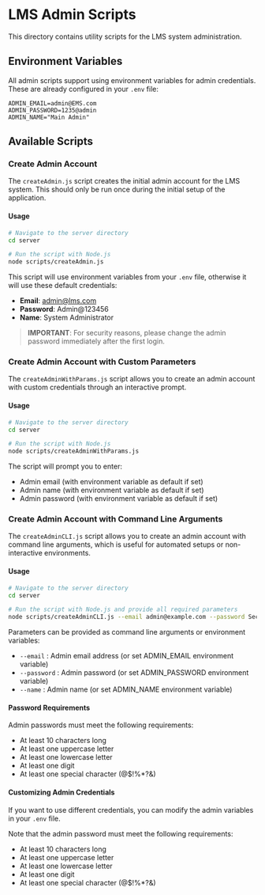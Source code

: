 # LMS Admin Scripts

This directory contains utility scripts for the LMS system administration.

## Environment Variables

All admin scripts support using environment variables for admin credentials. These are already configured in your `.env` file:

```
ADMIN_EMAIL=admin@EMS.com
ADMIN_PASSWORD=1235@admin
ADMIN_NAME="Main Admin"
```

## Available Scripts

### Create Admin Account

The `createAdmin.js` script creates the initial admin account for the LMS system. This should only be run once during the initial setup of the application.

#### Usage

```bash
# Navigate to the server directory
cd server

# Run the script with Node.js
node scripts/createAdmin.js
```

This script will use environment variables from your `.env` file, otherwise it will use these default credentials:

- **Email**: admin@lms.com
- **Password**: Admin@123456
- **Name**: System Administrator

> **IMPORTANT**: For security reasons, please change the admin password immediately after the first login.

### Create Admin Account with Custom Parameters

The `createAdminWithParams.js` script allows you to create an admin account with custom credentials through an interactive prompt.

#### Usage

```bash
# Navigate to the server directory
cd server

# Run the script with Node.js
node scripts/createAdminWithParams.js
```

The script will prompt you to enter:
- Admin email (with environment variable as default if set)
- Admin name (with environment variable as default if set)
- Admin password (with environment variable as default if set)

### Create Admin Account with Command Line Arguments

The `createAdminCLI.js` script allows you to create an admin account with command line arguments, which is useful for automated setups or non-interactive environments.

#### Usage

```bash
# Navigate to the server directory
cd server

# Run the script with Node.js and provide all required parameters
node scripts/createAdminCLI.js --email admin@example.com --password SecurePass123! --name "Admin Name"
```

Parameters can be provided as command line arguments or environment variables:
- `--email` : Admin email address (or set ADMIN_EMAIL environment variable)
- `--password` : Admin password (or set ADMIN_PASSWORD environment variable)
- `--name` : Admin name (or set ADMIN_NAME environment variable)

#### Password Requirements

Admin passwords must meet the following requirements:
- At least 10 characters long
- At least one uppercase letter
- At least one lowercase letter
- At least one digit
- At least one special character (@$!%*?&)

#### Customizing Admin Credentials

If you want to use different credentials, you can modify the admin variables in your `.env` file.

Note that the admin password must meet the following requirements:
- At least 10 characters long
- At least one uppercase letter
- At least one lowercase letter
- At least one digit
- At least one special character (@$!%*?&)